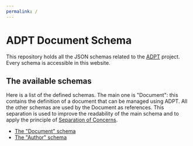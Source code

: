 ```yaml
---
permalink: /
---
```


# ADPT Document Schema

This repository holds all the JSON schemas related to the <a
href="https://espositoandrea.github.io/adpt.github.io"><abbr title="AsciiDoc
Publishing Toolbox">ADPT</abbr></a> project. Every schema is accessible in this
website.

## The available schemas

Here is a list of the defined schemas. The main one is "Document": this contains
the definition of a document that can be managed using ADPT. All the other
schemas are used by the Document as references. This separation is used to
improve the readability of the main schema and to apply the principle of <a
href="https://en.wikipedia.org/wiki/Separation_of_concerns" target="_blank"
rel="noopener noreferrer">Separation of Concerns</a>.

- [The "Document" schema](schemas/document.schema.json)
- [The "Author" schema](schemas/author.schema.json)
